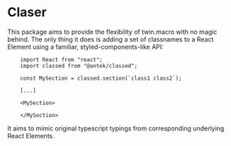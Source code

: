# Claser

This package aims to provide the flexibility of twin.macro with no magic behind.
The only thing it does is adding a set of classnames to a React Element using a familiar, styled-components-like API:

```
    import React from "react";
    import classed from "@antek/classed";
    
    const MySection = classed.section(`class1 class2`);

    [...]

    <MySection>

    </MySection>
```

It aims to mimic original typescript typings from corresponding underlying React Elements.